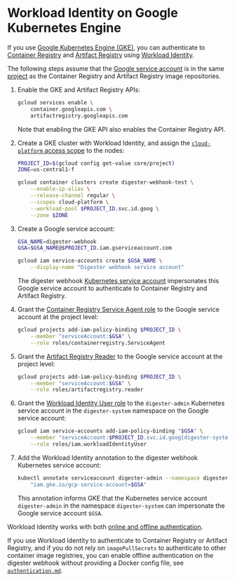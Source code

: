 # Workload Identity on Google Kubernetes Engine

If you use
[Google Kubernetes Engine (GKE)](https://cloud.google.com/kubernetes-engine/docs),
you can authenticate to
[Container Registry](https://cloud.google.com/container-registry/docs) and
[Artifact Registry](https://cloud.google.com/artifact-registry/docs) using
[Workload Identity](https://cloud.google.com/kubernetes-engine/docs/how-to/workload-identity).

The following steps assume that the
[Google service account](https://cloud.google.com/iam/docs/service-accounts)
is in the same
[project](https://cloud.google.com/resource-manager/docs/creating-managing-projects)
as the Container Registry and Artifact Registry image repositories.

1.  Enable the GKE and Artifact Registry APIs:

    ```sh
    gcloud services enable \
        container.googleapis.com \
        artifactregistry.googleapis.com
    ```

    Note that enabling the GKE API also enables the Container Registry API.

2.  Create a GKE cluster with Workload Identity, and assign the
    [`cloud-platform` access scope](https://cloud.google.com/compute/docs/access/service-accounts#service_account_permissions)
    to the nodes:

    ```sh
    PROJECT_ID=$(gcloud config get-value core/project)
    ZONE=us-central1-f

    gcloud container clusters create digester-webhook-test \
        --enable-ip-alias \
        --release-channel regular \
        --scopes cloud-platform \
        --workload-pool $PROJECT_ID.svc.id.goog \
        --zone $ZONE
    ```

3.  Create a Google service account:

    ```sh
    GSA_NAME=digester-webhook
    GSA=$GSA_NAME@$PROJECT_ID.iam.gserviceaccount.com

    gcloud iam service-accounts create $GSA_NAME \
        --display-name "Digester webhook service account"
    ```

    The digester webhook
    [Kubernetes service account](https://kubernetes.io/docs/tasks/configure-pod-container/configure-service-account/)
    impersonates this Google service account to authenticate to Container
    Registry and Artifact Registry.

4.  Grant the
    [Container Registry Service Agent role](https://cloud.google.com/iam/docs/understanding-roles#service-agents-roles)
    to the Google service account at the project level:

    ```sh
    gcloud projects add-iam-policy-binding $PROJECT_ID \
        --member "serviceAccount:$GSA" \
        --role roles/containerregistry.ServiceAgent
    ```

5.  Grant the
    [Artifact Registry Reader](https://cloud.google.com/iam/docs/understanding-roles#artifact-registry-roles)
    to the Google service account at the project level:

    ```sh
    gcloud projects add-iam-policy-binding $PROJECT_ID \
        --member "serviceAccount:$GSA" \
        --role roles/artifactregistry.reader
    ```

6.  Grant the
    [Workload Identity User role](https://cloud.google.com/iam/docs/understanding-roles#service-accounts-roles)
    to the `digester-admin` Kubernetes service account in the `digester-system`
    namespace on the Google service account:

    ```sh
    gcloud iam service-accounts add-iam-policy-binding "$GSA" \
        --member "serviceAccount:$PROJECT_ID.svc.id.goog[digester-system/digester-admin]" \
        --role roles/iam.workloadIdentityUser
    ```

7.  Add the Workload Identity annotation to the digester webhook Kubernetes
    service account:

    ```sh
    kubectl annotate serviceaccount digester-admin --namespace digester-system \
        "iam.gke.io/gcp-service-account=$GSA"
    ```

    This annotation informs GKE that the Kubernetes service account
    `digester-admin` in the namespace `digester-system` can impersonate the
    Google service account `$GSA`.

Workload Identity works with both
[online and offline authentication](authentication.md).

If you use Workload Identity to authenticate to Container Registry or Artifact
Registry, and if you do not rely on `imagePullSecrets` to authenticate to
other container image registries, you can enable offline authentication on the
digester webhook without providing a Docker config file, see
[`authentication.md`](authentication.md).
